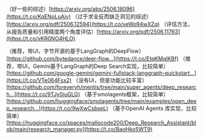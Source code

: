 （好一些的综述）[https://arxiv.org/abs/2506.18096](https://t.co/KqENoLuAiv) 
（过于求全反而缺乏洞见的综述） [https://arxiv.org/pdf/2506.12594](https://t.co/xeWo94wXZq) 
（评估方法，从报告质量和引用精度两个角度评估）[https://arxiv.org/pdf/2506.11763](https://t.co/vKR0NO4HLO)

（推荐，带UI，字节开源的基于LangGraph的DeepFlow）[https://github.com/bytedance/deer-flow…](https://t.co/EtqKMqlKBf) 
（推荐，带UI，Gemini基于LangGraph的Deep Search实现，比较简单） [https://github.com/google-gemini/gemini-fullstack-langgraph-quickstart…](https://t.co/VTe064Fsx2) 
（没有UI，但是功能比较丰富）[https://github.com/foreveryh/mentis/tree/main/super_agents/deep_research…](https://t.co/9TJy0juGLG)
[](https://t.co/VTe064Fsx2)
（基于smolagents框架，比较简单）[https://github.com/huggingface/smolagents/tree/main/examples/open_deep_research…](https://t.co/9wXwCsbxeL) （基于OpenAI Agents 库实现，比较简单） [https://huggingface.co/spaces/mallocode200/Deep_Research_Assistant/blob/main/research_manager.py](https://t.co/BaoHko5WT9)